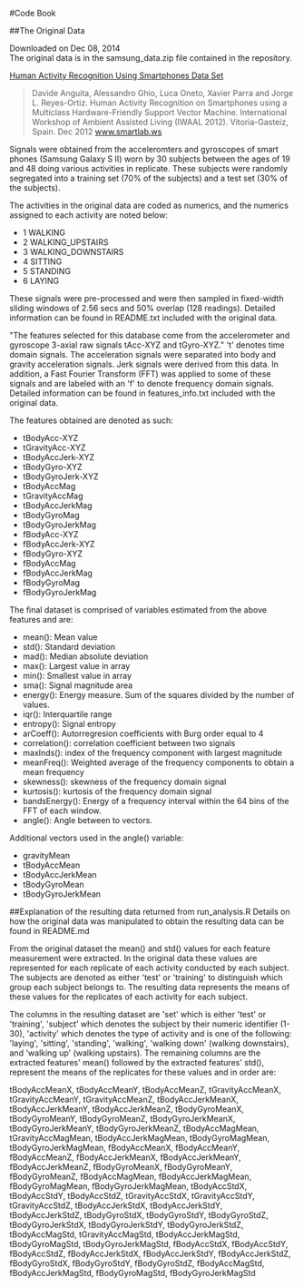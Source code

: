 #Code Book

##The Original Data

Downloaded on Dec 08, 2014  
The original data is in the samsung_data.zip file contained in the repository.   

[Human Activity Recognition Using Smartphones Data Set ](http://archive.ics.uci.edu/ml/datasets/Human+Activity+Recognition+Using+Smartphones)
>Davide Anguita, Alessandro Ghio, Luca Oneto, Xavier Parra and Jorge L. Reyes-Ortiz. Human Activity Recognition on Smartphones using a Multiclass Hardware-Friendly Support Vector Machine. International Workshop of Ambient Assisted Living (IWAAL 2012). Vitoria-Gasteiz, Spain. Dec 2012
www.smartlab.ws

Signals were obtained from the acceleromters and gyroscopes of smart phones (Samsung Galaxy S II) worn by 30 subjects between the ages of 19 and 48 doing various activities in replicate. These subjects were randomly segregated into a training set (70% of the subjects) and a test set (30% of the subjects).

The activities in the original data are coded as numerics, and the numerics assigned to each activity are noted below:
- 1 WALKING
- 2 WALKING_UPSTAIRS
- 3 WALKING_DOWNSTAIRS
- 4 SITTING
- 5 STANDING
- 6 LAYING

These signals were pre-processed and were then sampled in fixed-width sliding windows of 2.56 secs and 50% overlap (128 readings). Detailed information can be found in README.txt included with the original data.

"The features selected for this database come from the accelerometer and gyroscope 3-axial raw signals tAcc-XYZ and tGyro-XYZ." 't' denotes time domain signals. The acceleration signals were separated into body and gravity acceleration signals. Jerk signals were derived from this data. In addition, a Fast Fourier Transform (FFT) was applied to some of these signals and are labeled with an 'f' to denote frequency domain signals. Detailed information can be found in features_info.txt included with the original data.

The features obtained are denoted as such:
- tBodyAcc-XYZ
- tGravityAcc-XYZ
- tBodyAccJerk-XYZ
- tBodyGyro-XYZ
- tBodyGyroJerk-XYZ
- tBodyAccMag
- tGravityAccMag
- tBodyAccJerkMag
- tBodyGyroMag
- tBodyGyroJerkMag
- fBodyAcc-XYZ
- fBodyAccJerk-XYZ
- fBodyGyro-XYZ
- fBodyAccMag
- fBodyAccJerkMag
- fBodyGyroMag
- fBodyGyroJerkMag

The final dataset is comprised of variables estimated from the above features and are:
- mean(): Mean value
- std(): Standard deviation
- mad(): Median absolute deviation 
- max(): Largest value in array
- min(): Smallest value in array
- sma(): Signal magnitude area
- energy(): Energy measure. Sum of the squares divided by the number of values. 
- iqr(): Interquartile range 
- entropy(): Signal entropy
- arCoeff(): Autorregresion coefficients with Burg order equal to 4
- correlation(): correlation coefficient between two signals
- maxInds(): index of the frequency component with largest magnitude
- meanFreq(): Weighted average of the frequency components to obtain a mean frequency
- skewness(): skewness of the frequency domain signal 
- kurtosis(): kurtosis of the frequency domain signal 
- bandsEnergy(): Energy of a frequency interval within the 64 bins of the FFT of each window.
- angle(): Angle between to vectors.

Additional vectors used in the angle() variable:
- gravityMean
- tBodyAccMean
- tBodyAccJerkMean
- tBodyGyroMean
- tBodyGyroJerkMean

##Explanation of the resulting data returned from run_analysis.R
Details on how the original data was manipulated to obtain the resulting data can be found in README.md

From the original dataset the mean() and std() values for each feature measurement were extracted. In the original data these values are represented for each replicate of each activity conducted by each subject. The subjects are denoted as either 'test' or 'training' to distinguish which group each subject belongs to. The resulting data represents the means of these values for the replicates of each activity for each subject.

The columns in the resulting dataset are 'set' which is either 'test' or 'training', 'subject' which denotes the subject by their numeric identifier (1-30), 'activity' which denotes the type of activity and is one of the following: 'laying', 'sitting', 'standing', 'walking', 'walking down' (walking downstairs), and 'walking up' (walking upstairs). The remaining columns are the extracted features' mean() followed by the extracted features' std(), represent the means of the replicates for these values and in order are: 

tBodyAccMeanX, tBodyAccMeanY, tBodyAccMeanZ, tGravityAccMeanX,    tGravityAccMeanY, tGravityAccMeanZ, tBodyAccJerkMeanX, tBodyAccJerkMeanY,   tBodyAccJerkMeanZ, tBodyGyroMeanX, tBodyGyroMeanY, tBodyGyroMeanZ,  tBodyGyroJerkMeanX, tBodyGyroJerkMeanY, tBodyGyroJerkMeanZ, tBodyAccMagMean, tGravityAccMagMean, tBodyAccJerkMagMean, tBodyGyroMagMean,    tBodyGyroJerkMagMean, fBodyAccMeanX, fBodyAccMeanY, fBodyAccMeanZ,   fBodyAccJerkMeanX, fBodyAccJerkMeanY, fBodyAccJerkMeanZ, fBodyGyroMeanX,  fBodyGyroMeanY, fBodyGyroMeanZ, fBodyAccMagMean, fBodyAccJerkMagMean, fBodyGyroMagMean, fBodyGyroJerkMagMean, tBodyAccStdX, tBodyAccStdY,    tBodyAccStdZ, tGravityAccStdX, tGravityAccStdY, tGravityAccStdZ, tBodyAccJerkStdX, tBodyAccJerkStdY, tBodyAccJerkStdZ, tBodyGyroStdX,   tBodyGyroStdY, tBodyGyroStdZ, tBodyGyroJerkStdX, tBodyGyroJerkStdY,   tBodyGyroJerkStdZ, tBodyAccMagStd, tGravityAccMagStd, tBodyAccJerkMagStd,  tBodyGyroMagStd, tBodyGyroJerkMagStd, fBodyAccStdX, fBodyAccStdY,    fBodyAccStdZ, fBodyAccJerkStdX, fBodyAccJerkStdY, fBodyAccJerkStdZ,    fBodyGyroStdX, fBodyGyroStdY, fBodyGyroStdZ, fBodyAccMagStd, fBodyAccJerkMagStd, fBodyGyroMagStd, fBodyGyroJerkMagStd

